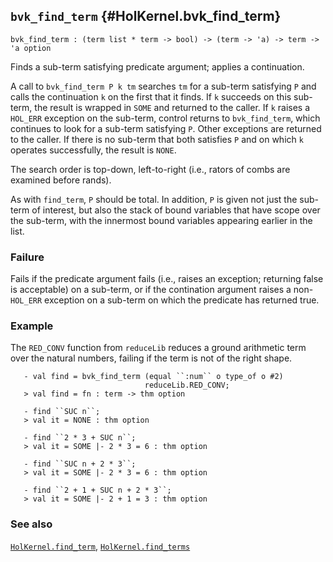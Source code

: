 ## `bvk_find_term` {#HolKernel.bvk_find_term}


```
bvk_find_term : (term list * term -> bool) -> (term -> 'a) -> term -> 'a option
```



Finds a sub-term satisfying predicate argument; applies a continuation.


A call to `bvk_find_term P k tm` searches `tm` for a sub-term
satisfying `P` and calls the continuation `k` on the first that it
finds.  If `k` succeeds on this sub-term, the result is wrapped in
`SOME` and returned to the caller.  If `k` raises a `HOL_ERR`
exception on the sub-term, control returns to `bvk_find_term`, which
continues to look for a sub-term satisfying `P`.  Other exceptions are
returned to the caller. If there is no sub-term that both satisfies
`P` and on which `k` operates successfully, the result is `NONE`.

The search order is top-down, left-to-right (i.e., rators of combs are
examined before rands).

As with `find_term`, `P` should be total.  In addition, `P` is given
not just the sub-term of interest, but also the stack of bound
variables that have scope over the sub-term, with the innermost bound
variables appearing earlier in the list.

### Failure

Fails if the predicate argument fails (i.e., raises an exception;
returning false is acceptable) on a sub-term, or if the contination
argument raises a non-`HOL_ERR` exception on a sub-term on which the
predicate has returned true.

### Example

The `RED_CONV` function from `reduceLib` reduces a ground arithmetic
term over the natural numbers, failing if the term is not of the right
shape.
    
       - val find = bvk_find_term (equal ``:num`` o type_of o #2)
                                  reduceLib.RED_CONV;
       > val find = fn : term -> thm option
    
       - find ``SUC n``;
       > val it = NONE : thm option
    
       - find ``2 * 3 + SUC n``;
       > val it = SOME |- 2 * 3 = 6 : thm option
    
       - find ``SUC n + 2 * 3``;
       > val it = SOME |- 2 * 3 = 6 : thm option
    
       - find ``2 + 1 + SUC n + 2 * 3``;
       > val it = SOME |- 2 + 1 = 3 : thm option
    

### See also

[`HolKernel.find_term`](#HolKernel.find_term), [`HolKernel.find_terms`](#HolKernel.find_terms)

